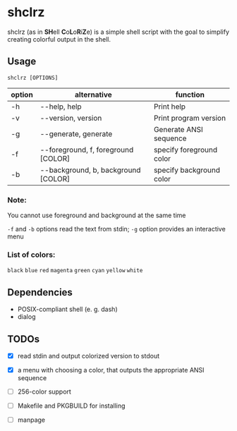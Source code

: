 
# shclrz

shclrz (as in **SH**ell **C**o**L**o**R**i**Z**e) is a simple shell script with
the goal to simplify creating colorful output in the shell.

## Usage

```
shclrz [OPTIONS]
```

| option | alternative                         | function                 |
|--------|-------------------------------------|--------------------------|
| -h     | --help, help                        | Print help               |
| -v     | --version, version                  | Print program version    |
| -g     | --generate, generate                | Generate ANSI sequence   |
| -f     | --foreground, f, foreground [COLOR] | specify foreground color |
| -b     | --background, b, background [COLOR] | specify background color |

### Note:

You cannot use foreground and background at the same time

`-f` and `-b` options read the text from stdin; `-g` option provides an
interactive menu

### List of colors:

`black` `blue` `red` `magenta` `green` `cyan` `yellow` `white`

## Dependencies

 - POSIX-compliant shell (e. g. dash)
 - dialog

## TODOs

 - [X] read stdin and output colorized version to stdout
 - [X] a menu with choosing a color, that outputs the appropriate ANSI sequence
 - [ ] 256-color support
 - [ ] Makefile and PKGBUILD for installing
 - [ ] manpage

